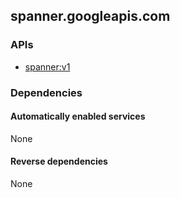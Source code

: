 ## spanner.googleapis.com

### APIs

* [ spanner:v1 ]( https://spanner.googleapis.com/$discovery/rest?version=v1 )

### Dependencies

#### Automatically enabled services

None

#### Reverse dependencies

None
